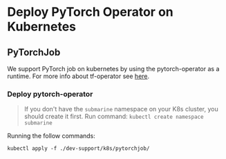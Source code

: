 <!--
Licensed to the Apache Software Foundation (ASF) under one
or more contributor license agreements.  See the NOTICE file
distributed with this work for additional information
regarding copyright ownership.  The ASF licenses this file
to you under the Apache License, Version 2.0 (the
"License"); you may not use this file except in compliance
with the License.  You may obtain a copy of the License at

  http://www.apache.org/licenses/LICENSE-2.0

Unless required by applicable law or agreed to in writing,
software distributed under the License is distributed on an
"AS IS" BASIS, WITHOUT WARRANTIES OR CONDITIONS OF ANY
KIND, either express or implied.  See the License for the
specific language governing permissions and limitations
under the License.
-->

# Deploy PyTorch Operator on Kubernetes

## PyTorchJob
We support PyTorch job on kubernetes by using the pytorch-operator as a runtime. For more info about tf-operator see [here](https://github.com/kubeflow/pytorch-operator).

### Deploy pytorch-operator
> If you don't have the `submarine` namespace on your K8s cluster, you should create it first. Run command: `kubectl create namespace submarine`

Running the follow commands:
```
kubectl apply -f ./dev-support/k8s/pytorchjob/
```

